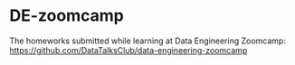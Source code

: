 # DE-zoomcamp

The homeworks submitted while learning at Data Engineering Zoomcamp: https://github.com/DataTalksClub/data-engineering-zoomcamp
